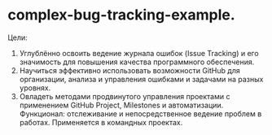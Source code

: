 # complex-bug-tracking-example.
Цели:
1. Углублённо освоить ведение журнала ошибок (Issue Tracking) и его
значимость для повышения качества программного обеспечения.
2. Научиться эффективно использовать возможности GitHub для
организации, анализа и управления ошибками и задачами на разных уровнях.
3. Овладеть методами продвинутого управления проектами с
применением GitHub Project, Milestones и автоматизации.
Функционал: отслеживание и непосредственное ведение проблем в работах.
Применяется в командных проектах.
